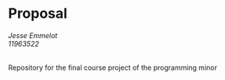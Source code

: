 # Proposal
###### Jesse Emmelot <br> 11963522


Repository for the final course project of the programming minor
